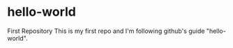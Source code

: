 # hello-world
First Repository
This is my first repo and I'm following github's guide "hello-world".
